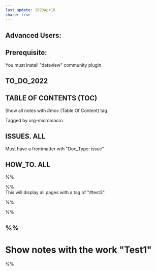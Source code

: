 ```yaml
---  
last_update: 2023Apr16  
share: true    
---  
```

  
## Advanced Users:  
  
## Prerequisite:   
You must install "dataview" community plugin.  
  
  
## TO_DO_2022  
  
  
  
## TABLE OF CONTENTS (TOC)  
Show all notes with #moc (Table Of Content) tag.  
  
  
Tagged by org-micromacro  
  
  
## ISSUES. ALL  
Must have a frontmatter wth "Doc_Type: issue"  
  
  
  
## HOW_TO. ALL  
  
  
  
  
  
%%  
  
%%  
This will display all pages with a tag of "#test3".  
  
%%  
  
%%  
  
  
%%  
---  
# Show notes with the work "Test1"  
  
  
%%